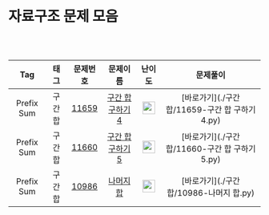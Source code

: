 # 자료구조 문제 모음

<br><br>

| Tag                          | 태그                | 문제번호    | 문제이름    | 난이도    | 문제풀이    |
| :--------------------------: | :-----------------: | :------:  | :------:  |  :------:  | :------:  |
| Prefix Sum | 구간합 | <a href="https://www.acmicpc.net/problem/11659">11659</a> | <a href="https://www.acmicpc.net/problem/11659">구간 합 구하기 4</a> | <img height="25px" width="25px" src="https://static.solved.ac/tier_small/8.svg"/> | [바로가기](./구간합/11659-구간 합 구하기 4.py) |
| Prefix Sum | 구간합 | <a href="https://www.acmicpc.net/problem/11660">11660</a> | <a href="https://www.acmicpc.net/problem/11660">구간 합 구하기 5</a> | <img height="25px" width="25px" src="https://static.solved.ac/tier_small/10.svg"/> | [바로가기](./구간합/11660-구간 합 구하기 5.py) |
| Prefix Sum | 구간합 | <a href="https://www.acmicpc.net/problem/10986">10986</a> | <a href="https://www.acmicpc.net/problem/10986">나머지 합</a> | <img height="25px" width="25px" src="https://static.solved.ac/tier_small/13.svg"/> | [바로가기](./구간합/10986-나머지 합.py) |
